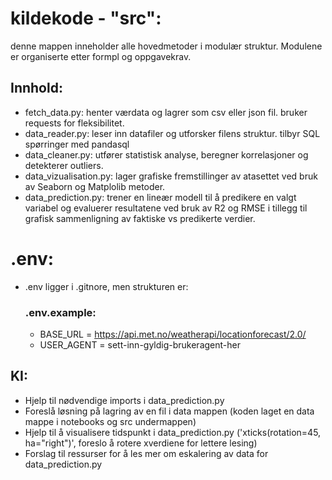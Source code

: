 # kildekode - "src":

denne mappen inneholder alle hovedmetoder i modulær struktur. Modulene er organiserte etter formpl og oppgavekrav.

## Innhold:
- fetch_data.py: henter værdata og lagrer som csv eller json fil. bruker requests for fleksibilitet.
- data_reader.py: leser inn datafiler og utforsker filens struktur. tilbyr SQL spørringer med pandasql
- data_cleaner.py: utfører statistisk analyse, beregner korrelasjoner og detekterer outliers.
- data_vizualisation.py: lager grafiske fremstillinger av atasettet ved bruk av Seaborn og Matplolib metoder.
- data_prediction.py: trener en lineær modell til å predikere en valgt variabel og evaluerer resultatene ved bruk av R2 og RMSE i tillegg til grafisk sammenligning av faktiske vs predikerte verdier.

# .env:
- .env ligger i .gitnore, men strukturen er:
    ### .env.example:
    - BASE_URL = https://api.met.no/weatherapi/locationforecast/2.0/
    - USER_AGENT = sett-inn-gyldig-brukeragent-her


## KI:
- Hjelp til nødvendige imports i data_prediction.py
- Foreslå løsning på lagring av en fil i data mappen (koden laget en data mappe i notebooks og src undermappen)
- Hjelp til å visualisere tidspunkt i data_prediction.py ('xticks(rotation=45, ha="right")', foreslo å rotere xverdiene for lettere lesing)
- Forslag til ressurser for å les mer om eskalering av data for data_prediction.py
